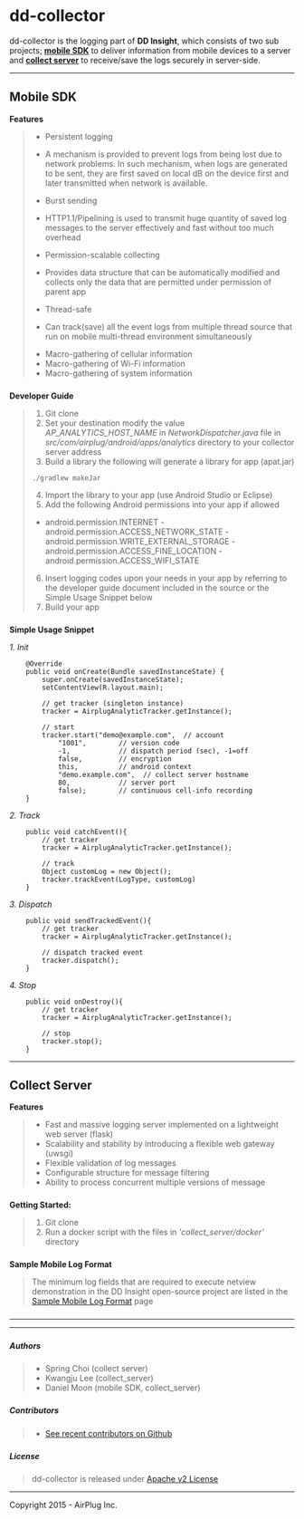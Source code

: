 
dd-collector
===

dd-collector is the logging part of **DD Insight**, which consists of two sub projects; [**mobile SDK**](http://github.com/ddinsight/dd-collector/tree/master/mobilesdk) to deliver information from mobile devices to a server and [**collect server**](http://github.com/ddinsight/dd-collector/tree/master/collect_server) to receive/save the logs securely in server-side.

----------
## 

Mobile SDK
---

**Features**
> - Persistent logging
>  * A mechanism is provided to prevent logs from being lost due to network problems. In such mechanism, when logs are generated to be sent, they are first saved on local dB on the device first and later transmitted when network is available. 
> - Burst sending
>  * HTTP1.1/Pipelining is used to transmit huge quantity of saved log messages to the server effectively and fast without too much overhead
> - Permission-scalable collecting
>  * Provides data structure that can be automatically modified and collects only the data that are permitted under permission of parent app
> - Thread-safe
>  * Can track(save) all the event logs from multiple thread source that run on mobile multi-thread environment simultaneously
> - Macro-gathering of cellular information
> - Macro-gathering of Wi-Fi information
> - Macro-gathering of system information

### 
**Developer Guide**

> 1. Git clone 
> 2. Set your destination
> modify the value *AP_ANALYTICS_HOST_NAME* in *NetworkDispatcher.java* file in *src/com/airplug/android/apps/analytics* directory to your collector server address
> 3. Build a library
> the following will  generate a library for app (apat.jar)
> ```
> ./gradlew makeJar
> ```
> 4. Import the library to your app (use Android Studio or Eclipse)
> 5. Add the following Android permissions into your app if allowed
> - android.permission.INTERNET
    - android.permission.ACCESS_NETWORK_STATE
    - android.permission.WRITE_EXTERNAL_STORAGE
    - android.permission.ACCESS_FINE_LOCATION
    - android.permission.ACCESS_WIFI_STATE
> 6.  Insert logging codes upon your needs in your app by referring to the developer guide document included in the source or the Simple Usage Snippet below
> 7. Build your app

### 

**Simple Usage Snippet**

*1. Init*
```
    @Override
    public void onCreate(Bundle savedInstanceState) {
        super.onCreate(savedInstanceState);
        setContentView(R.layout.main);
    
    	// get tracker (singleton instance)
    	tracker = AirplugAnalyticTracker.getInstance();
    
    	// start
        tracker.start("demo@example.com",  // account
    		"1001",        // version code
    		-1,            // dispatch period (sec), -1=off
    		false,         // encryption
    		this,          // android context
    		"demo.example.com",  // collect server hostname
    		80,            // server port
    		false);        // continuous cell-info recording 
    }
```

*2. Track*
```
    public void catchEvent(){
        // get tracker
    	tracker = AirplugAnalyticTracker.getInstance();
    	
    	// track 
    	Object customLog = new Object();
    	tracker.trackEvent(LogType, customLog)
    }
```

*3. Dispatch*
```
    public void sendTrackedEvent(){
    	// get tracker
    	tracker = AirplugAnalyticTracker.getInstance();
    	
    	// dispatch tracked event
    	tracker.dispatch();
    }
```

*4. Stop*
```
    public void onDestroy(){
        // get tracker
    	tracker = AirplugAnalyticTracker.getInstance();
    	
    	// stop
    	tracker.stop();
    }
```

 

----------

## 

Collect Server
---



 **Features**

> - Fast and massive logging server implemented on a lightweight web server (flask)
> - Scalability and stability by introducing a flexible web gateway (uwsgi)
> - Flexible validation of log messages
> - Configurable structure for message filtering
> - Ability to process concurrent multiple versions of message

### 
**Getting Started:**
> 1. Git clone
> 2. Run a docker script with the files in *'collect_server/docker'* directory

### 
**Sample Mobile Log Format**
> The minimum log fields that are required to execute netview demonstration in the DD Insight open-source project are listed in the  [Sample Mobile Log Format](https://github.com/ddinsight/dd-collector/blob/master/SAMPLE-DATA-FORMAT.md) page

### 
### 

----------

----------

###   
#####  **Authors**
> - Spring Choi (collect server)
> - Kwangju Lee (collect_server)
> - Daniel Moon (mobile SDK, collect_server)

###   
#####  **Contributors**
> - [See recent contributors on Github](https://github.com/ddinsight/dd-collector/graphs/contributors)

### 
##### **License**
> dd-collector is released under [Apache v2 License](http://)

 --- 
Copyright 2015 - AirPlug Inc.
